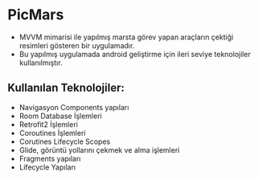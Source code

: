 # PicMars
 
- MVVM mimarisi ile yapılmış marsta görev yapan araçların çektiği resimleri gösteren bir uygulamadır.
- Bu yapılmış uygulamada android geliştirme için ileri seviye teknolojiler kullanılmıştır.

## Kullanılan Teknolojiler:

- Navigasyon Components yapıları 
- Room Database İşlemleri
- Retrofit2 İşlemleri
- Coroutines İşlemleri
- Corutines Lifecycle Scopes
- Glide, görüntü yollarını çekmek ve alma işlemleri
- Fragments yapıları
- Lifecycle Yapıları
